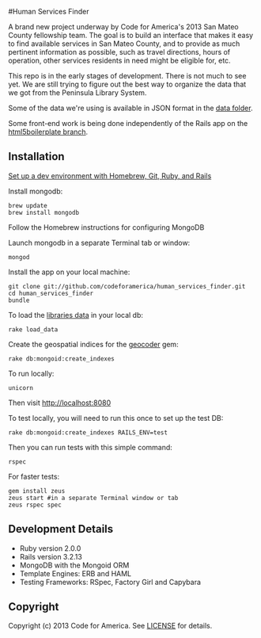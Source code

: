 #Human Services Finder

A brand new project underway by Code for America's 2013 San Mateo County fellowship team. The goal is to build an interface that makes it easy to find available services in San Mateo County, and to provide as much pertinent information as possible, such as travel directions, hours of operation, other services residents in need  might be eligible for, etc.

This repo is in the early stages of development. There is not much to see yet. We are still trying to figure out the best way to organize the data that we got from the Peninsula Library System. 

Some of the data we're using is available in JSON format in the [data folder](https://github.com/codeforamerica/human_services_finder/tree/master/data).

Some front-end work is being done independently of the Rails app on the [html5boilerplate branch](https://github.com/codeforamerica/human_services_finder/tree/html5boilerplate/public/boilerplate).


## Installation
[Set up a dev environment with Homebrew, Git, Ruby, and Rails](http://www.moncefbelyamani.com/how-to-install-xcode-homebrew-git-rvm-ruby-on-mac/)

Install mongodb:

    brew update
    brew install mongodb

Follow the Homebrew instructions for configuring MongoDB

Launch mongodb in a separate Terminal tab or window:

    mongod

Install the app on your local machine:

    git clone git://github.com/codeforamerica/human_services_finder.git
    cd human_services_finder
    bundle

To load the [libraries data](https://github.com/codeforamerica/human_services_finder/blob/master/data/libraries_data.json) in your local db:

    rake load_data

Create the geospatial indices for the [geocoder](https://github.com/alexreisner/geocoder) gem:

    rake db:mongoid:create_indexes

To run locally:

    unicorn

Then visit [http://localhost:8080](http://localhost:8080)

To test locally, you will need to run this once to set up the test DB:

    rake db:mongoid:create_indexes RAILS_ENV=test

Then you can run tests with this simple command:

    rspec

For faster tests:

    gem install zeus
    zeus start #in a separate Terminal window or tab
    zeus rspec spec 


## Development Details

* Ruby version 2.0.0
* Rails version 3.2.13
* MongoDB with the Mongoid ORM
* Template Engines: ERB and HAML
* Testing Frameworks: RSpec, Factory Girl and Capybara


## Copyright
Copyright (c) 2013 Code for America. See [LICENSE](https://github.com/codeforamerica/human_services_finder/blob/master/LICENSE.md) for details.